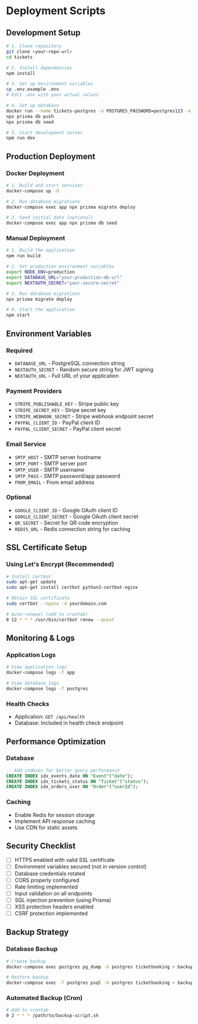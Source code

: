 # Deployment Scripts

## Development Setup
```bash
# 1. Clone repository
git clone <your-repo-url>
cd tickets

# 2. Install dependencies
npm install

# 3. Set up environment variables
cp .env.example .env
# Edit .env with your actual values

# 4. Set up database
docker run --name tickets-postgres -e POSTGRES_PASSWORD=postgres123 -e POSTGRES_DB=ticketbooking -p 5432:5432 -d postgres:15
npx prisma db push
npx prisma db seed

# 5. Start development server
npm run dev
```

## Production Deployment

### Docker Deployment
```bash
# 1. Build and start services
docker-compose up -d

# 2. Run database migrations
docker-compose exec app npx prisma migrate deploy

# 3. Seed initial data (optional)
docker-compose exec app npx prisma db seed
```

### Manual Deployment
```bash
# 1. Build the application
npm run build

# 2. Set production environment variables
export NODE_ENV=production
export DATABASE_URL="your-production-db-url"
export NEXTAUTH_SECRET="your-secure-secret"

# 3. Run database migrations
npx prisma migrate deploy

# 4. Start the application
npm start
```

## Environment Variables

### Required
- `DATABASE_URL` - PostgreSQL connection string
- `NEXTAUTH_SECRET` - Random secure string for JWT signing
- `NEXTAUTH_URL` - Full URL of your application

### Payment Providers
- `STRIPE_PUBLISHABLE_KEY` - Stripe public key
- `STRIPE_SECRET_KEY` - Stripe secret key
- `STRIPE_WEBHOOK_SECRET` - Stripe webhook endpoint secret
- `PAYPAL_CLIENT_ID` - PayPal client ID
- `PAYPAL_CLIENT_SECRET` - PayPal client secret

### Email Service
- `SMTP_HOST` - SMTP server hostname
- `SMTP_PORT` - SMTP server port
- `SMTP_USER` - SMTP username
- `SMTP_PASS` - SMTP password/app password
- `FROM_EMAIL` - From email address

### Optional
- `GOOGLE_CLIENT_ID` - Google OAuth client ID
- `GOOGLE_CLIENT_SECRET` - Google OAuth client secret
- `QR_SECRET` - Secret for QR code encryption
- `REDIS_URL` - Redis connection string for caching

## SSL Certificate Setup

### Using Let's Encrypt (Recommended)
```bash
# Install Certbot
sudo apt-get update
sudo apt-get install certbot python3-certbot-nginx

# Obtain SSL certificate
sudo certbot --nginx -d yourdomain.com

# Auto-renewal (add to crontab)
0 12 * * * /usr/bin/certbot renew --quiet
```

## Monitoring & Logs

### Application Logs
```bash
# View application logs
docker-compose logs -f app

# View database logs
docker-compose logs -f postgres
```

### Health Checks
- Application: `GET /api/health`
- Database: Included in health check endpoint

## Performance Optimization

### Database
```sql
-- Add indexes for better query performance
CREATE INDEX idx_events_date ON "Event"("date");
CREATE INDEX idx_tickets_status ON "Ticket"("status");
CREATE INDEX idx_orders_user ON "Order"("userId");
```

### Caching
- Enable Redis for session storage
- Implement API response caching
- Use CDN for static assets

## Security Checklist

- [ ] HTTPS enabled with valid SSL certificate
- [ ] Environment variables secured (not in version control)
- [ ] Database credentials rotated
- [ ] CORS properly configured
- [ ] Rate limiting implemented
- [ ] Input validation on all endpoints
- [ ] SQL injection prevention (using Prisma)
- [ ] XSS protection headers enabled
- [ ] CSRF protection implemented

## Backup Strategy

### Database Backup
```bash
# Create backup
docker-compose exec postgres pg_dump -U postgres ticketbooking > backup.sql

# Restore backup
docker-compose exec -T postgres psql -U postgres ticketbooking < backup.sql
```

### Automated Backup (Cron)
```bash
# Add to crontab
0 2 * * * /path/to/backup-script.sh
```